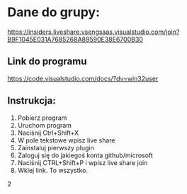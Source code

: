 # Dane do grupy:
https://insiders.liveshare.vsengsaas.visualstudio.com/join?B9F1045E031A7685268A89590E38E6700B30

## Link do programu
https://code.visualstudio.com/docs/?dv=win32user

## Instrukcja:
1. Pobierz program
2. Uruchom program
3. Naciśnij Ctrl+Shift+X
4. W pole tekstowe wpisz live share
5. Zainstaluj pierwszy plugin
6. Zaloguj się do jakiegoś konta github/microsoft
7. Naciśnij CTRL+Shift+P i wpisz live share join
8. Wklej link. To wszystko.

2
